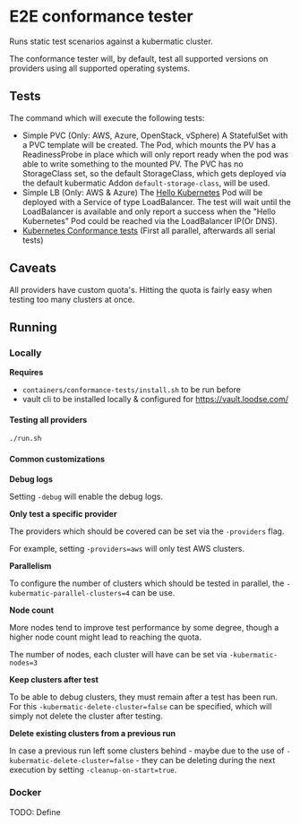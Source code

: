 # E2E conformance tester

Runs static test scenarios against a kubermatic cluster.

The conformance tester will, by default, test all supported versions on providers using all supported operating systems.

## Tests

The command which will execute the following tests:
- Simple PVC (Only: AWS, Azure, OpenStack, vSphere)
  A StatefulSet with a PVC template will be created. The Pod, which mounts the PV has a ReadinessProbe in place
  which will only report ready when the pod was able to write something to the mounted PV.
  The PVC has no StorageClass set, so the default StorageClass, which gets deployed via the default kubermatic Addon `default-storage-class`, will be used.
- Simple LB (Only: AWS & Azure)
  The [Hello Kubernetes](https://kubernetes.io/docs/tasks/access-application-cluster/service-access-application-cluster/#creating-a-service-for-an-application-running-in-two-pods) Pod will be deployed with a Service of type LoadBalancer.
  The test will wait until the LoadBalancer is available and only report a success when the "Hello Kubernetes" Pod could be reached via the LoadBalancer IP(Or DNS).
- [Kubernetes Conformance tests](https://github.com/kubernetes/community/blob/master/contributors/devel/conformance-tests.md#running-conformance-tests) (First all parallel, afterwards all serial tests)

## Caveats

All providers have custom quota's.
Hitting the quota is fairly easy when testing too many clusters at once.

## Running

### Locally

**Requires**
- `containers/conformance-tests/install.sh` to be run before
- vault cli to be installed locally & configured for https://vault.loodse.com/

#### Testing all providers
```bash
./run.sh
```

#### Common customizations

**Debug logs**

Setting `-debug` will enable the debug logs.

**Only test a specific provider**

The providers which should be covered can be set via the `-providers` flag.

For example, setting `-providers=aws` will only test AWS clusters.

**Parallelism**

To configure the number of clusters which should be tested in parallel, the `-kubermatic-parallel-clusters=4` can be use.

**Node count**

More nodes tend to improve test performance by some degree, though a higher node count might lead to reaching the quota.

The number of nodes, each cluster will have can be set via `-kubermatic-nodes=3`

**Keep clusters after test**

To be able to debug clusters, they must remain after a test has been run. 
For this `-kubermatic-delete-cluster=false` can be specified, which will simply not delete the cluster after testing.

**Delete existing clusters from a previous run**

In case a previous run left some clusters behind - maybe due to the use of `-kubermatic-delete-cluster=false` - 
they can be deleting during the next execution by setting `-cleanup-on-start=true`.  

### Docker

TODO: Define
